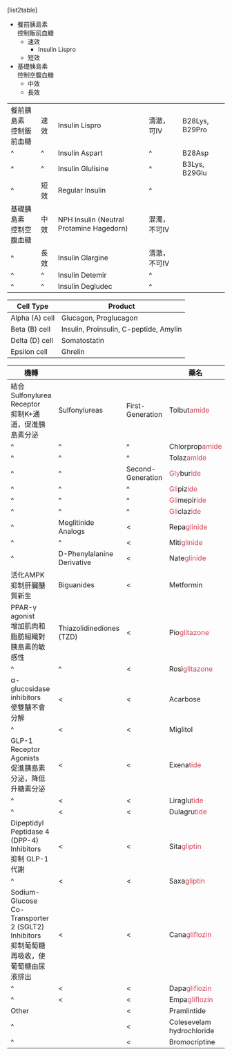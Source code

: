 [list2table]
- 餐前胰島素<br>控制飯前血糖
	- 速效
		- Insulin Lispro  
	- 短效
- 基礎胰島素<br>控制空腹血糖
	- 中效
	- 長效
		


|                            |      |                                          |              |                |
| -------------------------- | ---- | ---------------------------------------- | ------------ | -------------- |
| 餐前胰島素<br>控制飯前血糖 | 速效 | Insulin Lispro                           | 清澈，可IV   | B28Lys, B29Pro |
| ^                          | ^    | Insulin Aspart                           | ^            | B28Asp               |
| ^                          | ^    | Insulin Glulisine                        | ^            |     B3Lys, B29Glu           |
| ^                          | 短效 | Regular Insulin                          | ^            |                |
| 基礎胰島素<br>控制空腹血糖 | 中效 | NPH Insulin (Neutral Protamine Hagedorn) | 混濁，不可IV |                |
| ^                          | 長效 | Insulin Glargine                         | 清澈，不可IV |                |
| ^                          | ^    | Insulin Detemir                          | ^            |                |
| ^                          | ^    | Insulin Degludec                         | ^            |                |

| Cell Type      | Product                                |
| -------------- | -------------------------------------- |
| Alpha (A) cell | Glucagon, Proglucagon                  |
| Beta (B) cell  | Insulin, Proinsulin, C-peptide, Amylin |
| Delta (D) cell | Somatostatin                           |
| Epsilon cell   | Ghrelin                                       |

| 機轉                                                                                        |                            |                   | 藥名                                                                              |
| ------------------------------------------------------------------------------------------- | -------------------------- | ----------------- | --------------------------------------------------------------------------------- |
| 結合 Sulfonylurea Receptor<br/>抑制K+通道，促進胰島素分泌                                   | Sulfonylureas              | First-Generation  | Tolbut<span style="color:#d04255">amide</span>                                    |
| ^                                                                                           | ^                          | ^                 | Chlorprop<span style="color:#d04255">amide</span>                                 |
| ^                                                                                           | ^                          | ^                 | Tolaz<span style="color:#d04255">amide</span>                                     |
| ^                                                                                           | ^                          | Second-Generation | <span style="color:#d04255">Gly</span>bur<span style="color:#d04255">ide</span>   |
| ^                                                                                           | ^                          | ^                 | <span style="color:#d04255">Gli</span>piz<span style="color:#d04255">ide</span>   |
| ^                                                                                           | ^                          | ^                 | <span style="color:#d04255">Gli</span>mepir<span style="color:#d04255">ide</span> |
| ^                                                                                           | ^                          | ^                 | <span style="color:#d04255">Gli</span>claz<span style="color:#d04255">ide</span>  |
| ^                                                                                           | Meglitinide Analogs        | <                 | Repa<span style="color:#d04255">glinide</span>                                    |
| ^                                                                                           | ^                          | <                 | Miti<span style="color:#d04255">glinide</span>                                    |
| ^                                                                                           | D-Phenylalanine Derivative | <                 | Nate<span style="color:#d04255">glinide</span>                                    |
| 活化AMPK 抑制肝臟醣質新生                                                                   | Biguanides                 | <                 | Metformin                                                                         |
| PPAR-γ agonist<br/>增加肌肉和脂肪組織對胰島素的敏感性                                       | Thiazolidinediones (TZD)   | <                 | Pio<span style="color:#d04255">glitazone</span>                                   |
| ^                                                                                           | ^                          | <                 | Rosi<span style="color:#d04255">glitazone</span>                                  |
| α-glucosidase inhibitors<br/>使雙醣不會分解                                                 | <                          | <                 | Acarbose                                                                          |
| ^                                                                                           | <                          | <                 | Miglitol                                                                          |
| GLP-1 Receptor Agonists<br/>促進胰島素分泌，降低升糖素分泌                                  | <                          | <                 | Exena<span style="color:#d04255">tide  </span>                                    |
| ^                                                                                           | <                          | <                 | Liraglu<span style="color:#d04255">tide</span>                                    |
| ^                                                                                           | <                          | <                 | Dulagru<span style="color:#d04255">tide <u></u></span>                            |
| Dipeptidyl Peptidase 4 (DPP-4) Inhibitors<br/>抑制 GLP-1 代謝                               | <                          | <                 | Sita<span style="color:#d04255">gliptin</span>                                    |
| ^                                                                                           | <                          | <                 | Saxa<span style="color:#d04255">gliptin</span>                                    |
| Sodium-Glucose Co-Transporter 2 (SGLT2) Inhibitors<br/>抑制葡萄糖再吸收，使葡萄糖由尿液排出 | <                          | <                 | Cana<span style="color:#d04255">gliflozin</span>                                  |
| ^                                                                                           | <                          | <                 | Dapa<span style="color:#d04255">gliflozin</span>                                  |
| ^                                                                                           | <                          | <                 | Empa<span style="color:#d04255">gliflozin</span>                                  |
| Other                                                                                       |                            | <                 | Pramlintide                                                                       |
| ^                                                                                           |                            | <                 | Colesevelam hydrochloride                                                         |
| ^                                                                                           |                            | <                 | Bromocriptine                                                                     |
